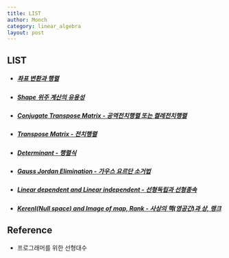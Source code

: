 ```yaml
---
title: LIST
author: Monch
category: linear_algebra
layout: post
---
```


<h2>LIST</h2>

* ##### [좌표 변환과 행렬](https://songminkee.github.io//linear_algebra/2020/05/02/Transformation_and_Matrix.html)

* ##### [Shape 위주 계산의 유용성](https://songminkee.github.io//linear_algebra/2020/05/02/Importance_Of_Shape.html)

* ##### [Conjugate Transpose Matrix - 공역전치행렬 또는 켤레전치행렬](https://songminkee.github.io//linear_algebra/2020/05/02/Conjugate_Transpose_Matrix.html)

* ##### [Transpose Matrix - 전치행렬](https://songminkee.github.io//linear_algebra/2020/05/02/Transpose_Matrix.html)

* ##### [Determinant - 행렬식](https://songminkee.github.io//linear_algebra/2020/05/04/Determinant.html)

* ##### [Gauss Jordan Elimination - 가우스 요르단 소거법](https://songminkee.github.io//linear_algebra/2020/05/05/Gauss_Jordan.html)

* ##### [Linear dependent and Linear independent - 선형독립과 선형종속](https://songminkee.github.io//linear_algebra/2020/05/06/linear_independent.html)

* ##### [Kerenl(Null space) and Image of map, Rank - 사상의 핵(영공간)과 상, 랭크](https://songminkee.github.io//linear_algebra/2020/05/06/null_space_image.html)





## Reference

- 프로그래머를 위한 선형대수


